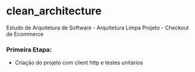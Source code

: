 # clean_architecture

Estudo de Arquitetura de Software - Arquitetura Limpa
Projeto - Checkout de Ecommerce

### Primeira Etapa:
- Criação do projeto com client http e testes unitários
